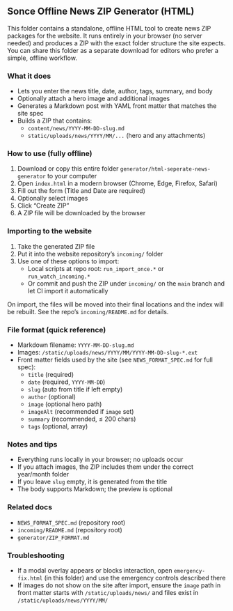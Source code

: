 ## Sonce Offline News ZIP Generator (HTML)

This folder contains a standalone, offline HTML tool to create news ZIP packages for the website. It runs entirely in your browser (no server needed) and produces a ZIP with the exact folder structure the site expects. You can share this folder as a separate download for editors who prefer a simple, offline workflow.

### What it does
- Lets you enter the news title, date, author, tags, summary, and body
- Optionally attach a hero image and additional images
- Generates a Markdown post with YAML front matter that matches the site spec
- Builds a ZIP that contains:
  - `content/news/YYYY-MM-DD-slug.md`
  - `static/uploads/news/YYYY/MM/...` (hero and any attachments)

### How to use (fully offline)
1. Download or copy this entire folder `generator/html-seperate-news-generator` to your computer
2. Open `index.html` in a modern browser (Chrome, Edge, Firefox, Safari)
3. Fill out the form (Title and Date are required)
4. Optionally select images
5. Click “Create ZIP”
6. A ZIP file will be downloaded by the browser

### Importing to the website
1. Take the generated ZIP file
2. Put it into the website repository’s `incoming/` folder
3. Use one of these options to import:
   - Local scripts at repo root: `run_import_once.*` or `run_watch_incoming.*`
   - Or commit and push the ZIP under `incoming/` on the `main` branch and let CI import it automatically

On import, the files will be moved into their final locations and the index will be rebuilt. See the repo’s `incoming/README.md` for details.

### File format (quick reference)
- Markdown filename: `YYYY-MM-DD-slug.md`
- Images: `/static/uploads/news/YYYY/MM/YYYY-MM-DD-slug-*.ext`
- Front matter fields used by the site (see `NEWS_FORMAT_SPEC.md` for full spec):
  - `title` (required)
  - `date` (required, `YYYY-MM-DD`)
  - `slug` (auto from title if left empty)
  - `author` (optional)
  - `image` (optional hero path)
  - `imageAlt` (recommended if `image` set)
  - `summary` (recommended, ≤ 200 chars)
  - `tags` (optional, array)

### Notes and tips
- Everything runs locally in your browser; no uploads occur
- If you attach images, the ZIP includes them under the correct year/month folder
- If you leave `slug` empty, it is generated from the title
- The body supports Markdown; the preview is optional

### Related docs
- `NEWS_FORMAT_SPEC.md` (repository root)
- `incoming/README.md` (repository root)
- `generator/ZIP_FORMAT.md`

### Troubleshooting
- If a modal overlay appears or blocks interaction, open `emergency-fix.html` (in this folder) and use the emergency controls described there
- If images do not show on the site after import, ensure the `image` path in front matter starts with `/static/uploads/news/` and files exist in `/static/uploads/news/YYYY/MM/`

